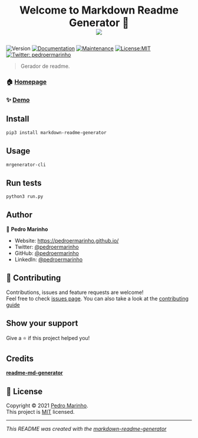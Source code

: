 <h1 align="center">

Welcome to Markdown Readme Generator 👋
<a href="https://snapcraft.io/mrgenerator-cli"> <br/> <img src="https://github.com/snapcore/snap-store-badges/raw/master/PT/%5BPT%5D-snap-store-black-uneditable%401x.png"></a>
</h1>
<p>
<img alt="Version" src="https://img.shields.io/badge/version-0.1.3-blue.svg?cacheSeconds=2592000" />
<a href="https://github.com/pedroermarinho/markdown-readme-generator#readme" target="_blank"><img alt="Documentation" src="https://img.shields.io/badge/documentation-yes-brightgreen.svg" /></a>
<a href="https://github.com/pedroermarinho/markdown-readme-generator/graphs/commit-activity" target="_blank"><img alt="Maintenance" src="https://img.shields.io/badge/Maintained%3F-yes-green.svg" /></a>
<a href="https://github.com/pedroermarinho/markdown-readme-generator/blob/master/LICENSE" target="_blank"><img alt="License:MIT" src="https://img.shields.io/badge/License-MIT-yellow.svg" /></a>
<a href="https://twitter.com/pedroermarinho" target="_blank"><img alt="Twitter: pedroermarinho" src="https://img.shields.io/twitter/follow/pedroermarinho.svg?style=social" /></a>
</p>

> Gerador de readme.
### 🏠 [Homepage](https://github.com/pedroermarinho/markdown-readme-generator#readme)
### ✨ [Demo](https://github.com/pedroermarinho/markdown-readme-generator#readme)
## Install
```sh
pip3 install markdown-readme-generator

```

## Usage
```sh
mrgenerator-cli

```

## Run tests
```sh
python3 run.py

```

## Author
👤 **Pedro Marinho**
* Website: https://pedroermarinho.github.io/
* Twitter: [@pedroermarinho](https://twitter.com/pedroermarinho)
* GitHub: [@pedroermarinho](https://github.com/{github_username})
* LinkedIn: [@pedroermarinho](https://linkedin.com/in/{author_linkedin_username})



## 🤝 Contributing
Contributions, issues and feature requests are welcome!<br />Feel free to check [issues page](https://github.com/pedroermarinho/markdown-readme-generator/issues). You can also take a look at the [contributing guide](https://github.com/pedroermarinho/markdown-readme-generator/blob/master/CONTRIBUTING.md)
## Show your support
Give a ⭐️ if this project helped you!
## Credits
**[readme-md-generator](https://github.com/kefranabg/readme-md-generator)**
## 📝 License

Copyright © 2021 [Pedro Marinho](https://github.com/pedroermarinho ).<br/>
This project is [MIT](https://github.com/pedroermarinho/markdown-readme-generator/blob/master/LICENSE) licensed.

---
_This README was created with the [markdown-readme-generator](https://github.com/pedroermarinho/markdown-readme-generator)_
